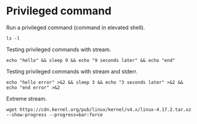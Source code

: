 # Privileged command

Run a privileged command (command in elevated shell).

```bash|{type:'command', privileged: true}
ls -l
```

Testing privileged commands with stream.

```bash|{type:'command', privileged: true, stream: true}
echo "hello" && sleep 9 && echo "9 seconds later" && echo "end"
```

Testing privileged commands with stream and stderr.

```bash|{type:'command', privileged: true, stream: true}
echo "hello error" >&2 && sleep 3 && echo "3 seconds later" >&2 && echo "end error" >&2
```

Extreme stream.

```bash|{type:'command', privileged: true, stream: true}
wget https://cdn.kernel.org/pub/linux/kernel/v4.x/linux-4.17.2.tar.xz --show-progress --progress=bar:force
```